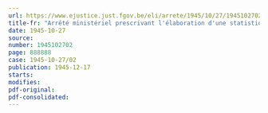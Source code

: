 ```yaml
---
url: https://www.ejustice.just.fgov.be/eli/arrete/1945/10/27/1945102702/justel
title-fr: "Arrêté ministériel prescrivant l'élaboration d'une statistique mensuelle de l'activité dans l'industrie du gaz (abrogé par AM 14-09-1950, art. 6)"
date: 1945-10-27
source:
number: 1945102702
page: 888888
case: 1945-10-27/02
publication: 1945-12-17
starts:
modifies:
pdf-original:
pdf-consolidated:
---
```


